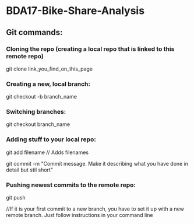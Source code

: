 # BDA17-Bike-Share-Analysis

## Git commands:

### Cloning the repo (creating a local repo that is linked to this remote repo)

git clone link_you_find_on_this_page

### Creating a new, local branch:

git checkout -b branch_name

### Switching branches:

git checkout branch_name

### Adding stuff to your local repo:

git add filename  // Adds filenames

git commit -m "Commit message. Make it describing what you have done in detail but stil short"

### Pushing newest commits to the remote repo: 

git push

//If it is your first commit to a new branch, you have to set it up with a new remote branch. Just follow instructions in your command line

